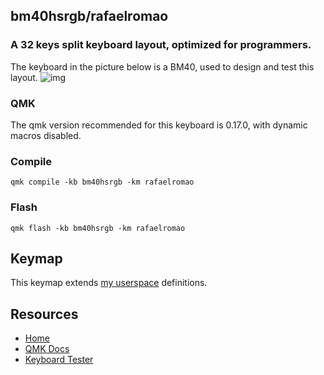 ## bm40hsrgb/rafaelromao
### A 32 keys split keyboard layout, optimized for programmers.

The keyboard in the picture below is a BM40, used to design and test this layout.
![img](https://i.imgur.com/CyNjLVz.jpeg)

### QMK

The qmk version recommended for this keyboard is 0.17.0, with dynamic macros disabled.

### Compile

`qmk compile -kb bm40hsrgb -km rafaelromao`

### Flash

`qmk flash -kb bm40hsrgb -km rafaelromao`

## Keymap

This keymap extends [my userspace](../../../../../users/rafaelromao/readme.md) definitions.

## Resources

- [Home](https://github.com/rafaelromao/keyboards)
- [QMK Docs](https://docs.qmk.fm)
- [Keyboard Tester](https://config.qmk.fm/#/test)
